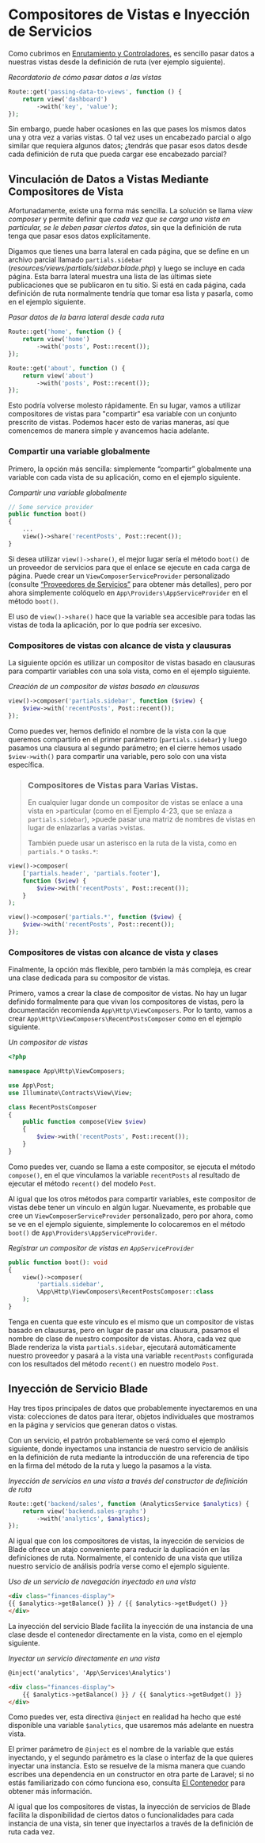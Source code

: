 # Compositores de Vistas e Inyección de Servicios

Como cubrimos en [Enrutamiento y Controladores](../routing-and-controllers/a-quick-intro-to-mvc-the-http-verbs-and-rest.html#enrutamiento-y-controladores), es sencillo pasar datos a nuestras vistas desde la definición de ruta (ver ejemplo siguiente).

_Recordatorio de cómo pasar datos a las vistas_
```php
Route::get('passing-data-to-views', function () {
    return view('dashboard')
        ->with('key', 'value');
});
```

Sin embargo, puede haber ocasiones en las que pases los mismos datos una y otra vez a varias vistas. O tal vez uses un encabezado parcial o algo similar que requiera algunos datos; ¿tendrás que pasar esos datos desde cada definición de ruta que pueda cargar ese encabezado parcial?

## Vinculación de Datos a Vistas Mediante Compositores de Vista

Afortunadamente, existe una forma más sencilla. La solución se llama _view composer_ y permite definir que _cada vez que se carga una vista en particular, se le deben pasar ciertos datos_, sin que la definición de ruta tenga que pasar esos datos explícitamente.

Digamos que tienes una barra lateral en cada página, que se define en un archivo parcial llamado `partials.sidebar` (_resources/views/partials/sidebar.blade.php_) y luego se incluye en cada página. Esta barra lateral muestra una lista de las últimas siete publicaciones que se publicaron en tu sitio. Si está en cada página, cada definición de ruta normalmente tendría que tomar esa lista y pasarla, como en el ejemplo siguiente.

_Pasar datos de la barra lateral desde cada ruta_
```php
Route::get('home', function () {
    return view('home')
        ->with('posts', Post::recent());
});

Route::get('about', function () {
    return view('about')
        ->with('posts', Post::recent());
});
```

Esto podría volverse molesto rápidamente. En su lugar, vamos a utilizar compositores de vistas para "compartir" esa variable con un conjunto prescrito de vistas. Podemos hacer esto de varias maneras, así que comencemos de manera simple y avancemos hacia adelante.

### Compartir una variable globalmente

Primero, la opción más sencilla: simplemente “compartir” globalmente una variable con cada vista de su aplicación, como en el ejemplo siguiente.

_Compartir una variable globalmente_
```php
// Some service provider
public function boot()
{
    ...
    view()->share('recentPosts', Post::recent());
}
```

Si desea utilizar `view()->share()`, el mejor lugar sería el método `boot()` de un proveedor de servicios para que el enlace se ejecute en cada carga de página. Puede crear un `ViewComposerServiceProvider` personalizado (consulte [“Proveedores de Servicios”](../requests-responses-and-middleware/laravel-s-request-lifecycle.html#proveedores-de-servicios) para obtener más detalles), pero por ahora simplemente colóquelo en `App\Providers\AppServiceProvider` en el método `boot()`.

El uso de `view()->share()` hace que la variable sea accesible para todas las vistas de toda la aplicación, por lo que podría ser excesivo.

### Compositores de vistas con alcance de vista y clausuras

La siguiente opción es utilizar un compositor de vistas basado en clausuras para compartir variables con una sola vista, como en el ejemplo siguiente.

_Creación de un compositor de vistas basado en clausuras_
```php
view()->composer('partials.sidebar', function ($view) {
    $view->with('recentPosts', Post::recent());
});
```

Como puedes ver, hemos definido el nombre de la vista con la que queremos compartirlo en el primer parámetro (`partials.sidebar`) y luego pasamos una clausura al segundo parámetro; en el cierre hemos usado `$view->with()` para compartir una variable, pero solo con una vista específica.

>### Compositores de Vistas para Varias Vistas.
>
>En cualquier lugar donde un compositor de vistas se enlace a una vista en >particular (como en el Ejemplo 4-23, que se enlaza a `partials.sidebar`), >puede pasar una matriz de nombres de vistas en lugar de enlazarlas a varias >vistas.
>
>También puede usar un asterisco en la ruta de la vista, como en `partials.*` o `tasks.*`:
```php
view()->composer(
    ['partials.header', 'partials.footer'],
    function ($view) {
        $view->with('recentPosts', Post::recent());
    }
);

view()->composer('partials.*', function ($view) {
    $view->with('recentPosts', Post::recent());
});
```

### Compositores de vistas con alcance de vista y clases

Finalmente, la opción más flexible, pero también la más compleja, es crear una clase dedicada para su compositor de vistas.

Primero, vamos a crear la clase de compositor de vistas. No hay un lugar definido formalmente para que vivan los compositores de vistas, pero la documentación recomienda `App\Http\ViewComposers`. Por lo tanto, vamos a crear `App\Http\ViewComposers\RecentPostsComposer` como en el ejemplo siguiente.

_Un compositor de vistas_
```php
<?php

namespace App\Http\ViewComposers;

use App\Post;
use Illuminate\Contracts\View\View;

class RecentPostsComposer
{
    public function compose(View $view)
    {
        $view->with('recentPosts', Post::recent());
    }
}
```

Como puedes ver, cuando se llama a este compositor, se ejecuta el método `compose()`, en el que vinculamos la variable `recentPosts` al resultado de ejecutar el método `recent()` del modelo `Post`.

Al igual que los otros métodos para compartir variables, este compositor de vistas debe tener un vínculo en algún lugar. Nuevamente, es probable que cree un `ViewComposerServiceProvider` personalizado, pero por ahora, como se ve en el ejemplo siguiente, simplemente lo colocaremos en el método `boot()` de `App\Providers\AppServiceProvider`.

_Registrar un compositor de vistas en `AppServiceProvider`_
```php
public function boot(): void
{
    view()->composer(
        'partials.sidebar',
        \App\Http\ViewComposers\RecentPostsComposer::class
    );
}
```

Tenga en cuenta que este vínculo es el mismo que un compositor de vistas basado en clausuras, pero en lugar de pasar una clausura, pasamos el nombre de clase de nuestro compositor de vistas. Ahora, cada vez que Blade renderiza la vista `partials.sidebar`, ejecutará automáticamente nuestro proveedor y pasará a la vista una variable `recentPosts` configurada con los resultados del método `recent()` en nuestro modelo `Post`.

## Inyección de Servicio Blade

Hay tres tipos principales de datos que probablemente inyectaremos en una vista: colecciones de datos para iterar, objetos individuales que mostramos en la página y servicios que generan datos o vistas.

Con un servicio, el patrón probablemente se verá como el ejemplo siguiente, donde inyectamos una instancia de nuestro servicio de análisis en la definición de ruta mediante la introducción de una referencia de tipo en la firma del método de la ruta y luego la pasamos a la vista.

_Inyección de servicios en una vista a través del constructor de definición de ruta_
```php
Route::get('backend/sales', function (AnalyticsService $analytics) {
    return view('backend.sales-graphs')
        ->with('analytics', $analytics);
});
```

Al igual que con los compositores de vistas, la inyección de servicios de Blade ofrece un atajo conveniente para reducir la duplicación en las definiciones de ruta. Normalmente, el contenido de una vista que utiliza nuestro servicio de análisis podría verse como el ejemplo siguiente.

_Uso de un servicio de navegación inyectado en una vista_
```html
<div class="finances-display">
{{ $analytics->getBalance() }} / {{ $analytics->getBudget() }}
</div>
```

La inyección del servicio Blade facilita la inyección de una instancia de una clase desde el contenedor directamente en la vista, como en el ejemplo siguiente.

_Inyectar un servicio directamente en una vista_
```html
@inject('analytics', 'App\Services\Analytics')

<div class="finances-display">
    {{ $analytics->getBalance() }} / {{ $analytics->getBudget() }}
</div>
```

Como puedes ver, esta directiva `@inject` en realidad ha hecho que esté disponible una variable `$analytics`, que usaremos más adelante en nuestra vista.

El primer parámetro de `@inject` es el nombre de la variable que estás inyectando, y el segundo parámetro es la clase o interfaz de la que quieres inyectar una instancia. Esto se resuelve de la misma manera que cuando escribes una dependencia en un constructor en otra parte de Laravel; si no estás familiarizado con cómo funciona eso, consulta [El Contenedor](../the-container/a-quick-intro-to-dependency-injection.html#el-contenedor) para obtener más información.

Al igual que los compositores de vistas, la inyección de servicios de Blade facilita la disponibilidad de ciertos datos o funcionalidades para cada instancia de una vista, sin tener que inyectarlos a través de la definición de ruta cada vez.

